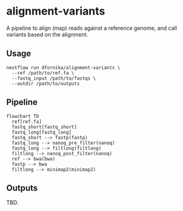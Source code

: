 # alignment-variants

A pipeline to align (map) reads against a reference genome, and call variants based on the alignment.

## Usage

```
nextflow run dfornika/alignment-variants \
  --ref /path/to/ref.fa \
  --fastq_input /path/to/fastqs \
  --outdir /path/to/outputs
```

## Pipeline

```mermaid
flowchart TD
  ref[ref.fa]
  fastq_short[fastq_short]
  fastq_long[fastq_long]
  fastq_short --> fastp(fastp)
  fastq_long --> nanoq_pre_filter(nanoq)
  fastq_long --> filtlong(filtlong)
  filtlong --> nanoq_post_filter(nanoq)
  ref --> bwa(bwa)
  fastp --> bwa
  filtlong --> minimap2(minimap2)
```

## Outputs

TBD.

